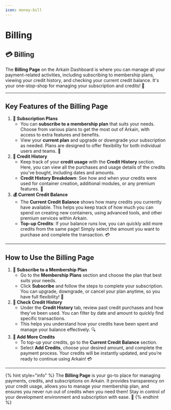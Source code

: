 ```yaml
---
icon: money-bill
---
```


# Billing

## **💳 Billing**

The **Billing Page** on the Arkain Dashboard is where you can manage all your payment-related activities, including subscribing to membership plans, viewing your credit history, and checking your current credit balance. It's your one-stop-shop for managing your subscription and credits! 🚀

***

## **Key Features of the Billing Page**

1. **💎 Subscription Plans**
   * You can **subscribe to a membership plan** that suits your needs. Choose from various plans to get the most out of Arkain, with access to extra features and benefits.
   * View your **current plan** and upgrade or downgrade your subscription as needed. Plans are designed to offer flexibility for both individual users and teams. 💼
2. **🧾 Credit History**
   * Keep track of your **credit usage** with the **Credit History** section. Here, you can view all the purchases and usage details of the credits you’ve bought, including dates and amounts.
   * **Credit History Breakdown**: See how and when your credits were used for container creation, additional modules, or any premium features. 📅
3. **💰 Current Credit Balance**
   * The **Current Credit Balance** shows how many credits you currently have available. This helps you keep track of how much you can spend on creating new containers, using advanced tools, and other premium services within Arkain.
   * **Top-up Credits**: If your balance runs low, you can quickly add more credits from the same page! Simply select the amount you want to purchase and complete the transaction. 💳

***

## **How to Use the Billing Page**

1. **🔄 Subscribe to a Membership Plan**
   * Go to the **Membership Plans** section and choose the plan that best suits your needs.
   * Click **Subscribe** and follow the steps to complete your subscription. You can upgrade, downgrade, or cancel your plan anytime, so you have full flexibility! 🔄
2. **🧾 Check Credit History**
   * Under the **Credit History** tab, review past credit purchases and how they’ve been used. You can filter by date and amount to quickly find specific transactions.
   * This helps you understand how your credits have been spent and manage your balance effectively. 🔍
3. **💸 Add More Credits**
   * To top-up your credits, go to the **Current Credit Balance** section.
   * Select **Add Credits**, choose your desired amount, and complete the payment process. Your credits will be instantly updated, and you’re ready to continue using Arkain! 💳

***

{% hint style="info" %}
The **Billing Page** is your go-to place for managing payments, credits, and subscriptions on Arkain. It provides transparency on your credit usage, allows you to manage your membership plan, and ensures you never run out of credits when you need them! Stay in control of your development environment and subscription with ease. 🎉
{% endhint %}
